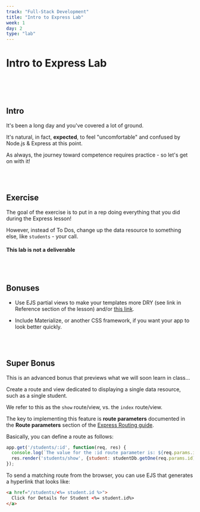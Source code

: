 ```yaml
---
track: "Full-Stack Development"
title: "Intro to Express Lab"
week: 1
day: 2
type: "lab"
---
```


# Intro to Express Lab

<br>
<br>
<br>


## Intro

It's been a long day and you've covered a lot of ground.

It's natural, in fact, **expected**, to feel "uncomfortable" and confused by Node.js & Express at this point.

As always, the journey toward competence requires practice - so let's get on with it!

<br>
<br>

## Exercise

The goal of the exercise is to put in a rep doing everything that you did during the Express lesson!

However, instead of To Dos, change up the data resource to something else, like `students` - your call.

#### This lab is not a deliverable

<br>
<br>

## Bonuses

- Use EJS partial views to make your templates more DRY (see link in Reference section of the lesson) and/or [this link](https://www.npmjs.com/package/ejs#includes).

- Include Materialize, or another CSS framework, if you want your app to look better quickly.

<br>
<br>

## Super Bonus

This is an advanced bonus that previews what we will soon learn in class...

Create a route and view dedicated to displaying a single data resource, such as a single student.

We refer to this as the `show` route/view, vs. the `index` route/view.

The key to implementing this feature is **route parameters** documented in the **Route parameters** section of the [Express Routing guide](https://expressjs.com/en/guide/routing.html).

Basically, you can define a route as follows:

```javascript
app.get('/students/:id', function(req, res) {
  console.log(`The value for the :id route parameter is: ${req.params.id}`);
  res.render('students/show', {student: studentDb.getOne(req.params.id)});
});
```

To send a matching route from the browser, you can use EJS that generates a hyperlink that looks like:

```html
<a href="/students/<%= student.id %>">
  Click for Details for Student <%= student.id%>
</a>
```

